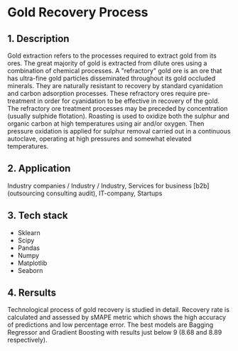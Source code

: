 # Gold Recovery Process

## 1. Description
Gold extraction refers to the processes required to extract gold from its ores. The great majority of gold is extracted from dilute ores using a combination of chemical processes. A "refractory" gold ore is an ore that has ultra-fine gold particles disseminated throughout its gold occluded minerals. They are naturally resistant to recovery by standard cyanidation and carbon adsorption processes. These refractory ores require pre-treatment in order for cyanidation to be effective in recovery of the gold. The refractory ore treatment processes may be preceded by concentration (usually sulphide flotation). Roasting is used to oxidize both the sulphur and organic carbon at high temperatures using air and/or oxygen. Then pressure oxidation is applied for sulphur removal carried out in a continuous autoclave, operating at high pressures and somewhat elevated temperatures. 

## 2. Application
Industry companies / Industry / Industry, Services for business [b2b] (outsourcing consulting audit), IT-company, Startups

## 3. Tech stack
- Sklearn
- Scipy
- Pandas
- Numpy
- Matplotlib
- Seaborn

## 4. Rersults
Technological process of gold recovery is studied in detail. Recovery rate is calculated and assessed by sMAPE metric which shows the high accuracy of predictions and low percentage error. The best models are Bagging Regressor and Gradient Boosting with results just below 9 (8.68 and 8.89 respectively).
